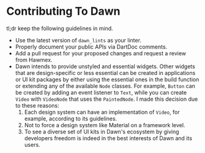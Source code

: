 # Contributing To Dawn

tl;dr keep the following guidelines in mind.

- Use the latest version of `dawn_lints` as your linter.
- Properly document your public APIs via DartDoc comments.
- Add a pull request for your proposed changes and request a review from
  Hawmex.
- Dawn intends to provide unstyled and essential widgets. Other widgets that
  are design-specific or less essential can be created in applications or UI
  kit packages by either using the essential ones in the build function or
  extending any of the available `Node` classes. For example, `Button` can be
  created by adding an event listener to `Text`, while you can create `Video`
  with `VideoNode` that uses the `PaintedNode`. I made this decision due to
  these reasons:
  1. Each design system can have an implementation of `Video`, for example,
     according to its guidelines.
  2. Not to force a design system like Material on a framework level.
  3. To see a diverse set of UI kits in Dawn's ecosystem by giving developers
     freedom is indeed in the best interests of Dawn and its users.
